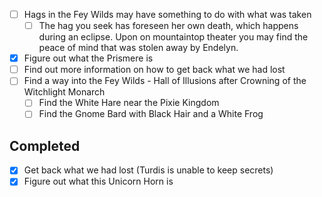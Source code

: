 - [ ] Hags in the Fey Wilds may have something to do with what was taken
	- [ ] The hag you seek has foreseen her own death, which happens during an eclipse. Upon on mountaintop theater you may find the peace of mind that was stolen away by Endelyn.
- [x] Figure out what the Prismere is
- [ ] Find out more information on how to get back what we had lost
- [ ] Find a way into the Fey Wilds - Hall of Illusions after Crowning of the Witchlight Monarch
	- [ ] Find the White Hare near the Pixie Kingdom
	- [ ] Find the Gnome Bard with Black Hair and a White Frog

## Completed
- [x] Get back what we had lost (Turdis is unable to keep secrets)
- [x] Figure out what this Unicorn Horn is